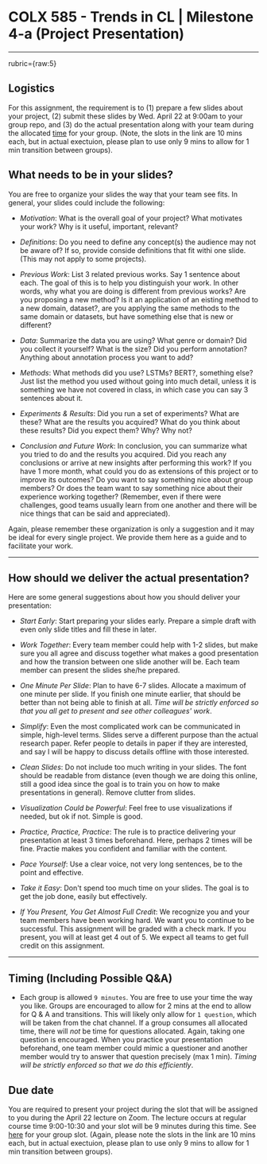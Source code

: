 

# COLX 585 - Trends in CL | Milestone 4-a (Project Presentation)
---
rubric={raw:5}

## Logistics
For this assignment, the requirement is to (1) prepare a few slides about your project, (2) submit these slides by Wed. April 22 at 9:00am to your group repo, and (3) do the actual presentation along with your team during the allocated [time](https://github.ubc.ca/MDS-CL-2019-20/COLX_585_trends_instructors/blob/master/milestones/milestone4a/cold_585_ppt-slots.md) for your group. (Note, the slots in the link are 10 mins each, but in actual exectuion, please plan to use only 9 mins to allow for 1 min transition between groups). 

## What needs to be in your slides?

You are free to organize your slides the way that your team see fits.
In general, your slides could include the following:

* *Motivation*: What is the overall goal of your project? What motivates your work? Why is it useful, important, relevant?

* *Definitions*: Do you need to define any concept(s) the audience may not be aware of? If so, provide conside definitions that fit withi one slide. (This may not apply to some projects). 

* *Previous Work*: List 3 related previous works. Say 1 sentence about each. The goal of this is to help you distinguish your work. In other words, why what you are doing is different from previous works? Are you proposing a new method? Is it an application of an eisting method to a new domain, dataset?, are you applying the same methods to the same domain or datasets, but have something else that is new or different?

* *Data*: Summarize the data you are using? What genre or domain? Did you collect it yourself? What is the size? Did you perform annotation? Anything about annotation process you want to add?

* *Methods*: What methods did you use? LSTMs? BERT?, something else? Just list the method you used without going into much detail, unless it is something we have not covered in class, in which case you can say 3 sentences about it.

* *Experiments & Results*: Did you run a set of experiments? What are these? What are the results you acquired? What do you think about these results? Did you expect them? Why? Why not?

* *Conclusion and Future Work*: In conclusion, you can summarize what you tried to do and the results you acquired. Did you reach any conclusions or arrive at new insights after performing this work? If you have 1 more month, what could you do as extensions of this project or to improve its outcomes? Do you want to say something nice about group members? Or does the team want to say something nice about their experience working together? (Remember, even if there were challenges, good teams usually learn from one another and there will be nice things that can be said and appreciated).

Again, please remember these organization is only a suggestion and it may be ideal for every single project.
We provide them here as a guide and to facilitate your work.

---
## How should we deliver the actual presentation?

Here are some general suggestions about how you should deliver your presentation:

* *Start Early*: Start preparing your slides early. Prepare a simple draft with even only slide titles and fill these in later. 

* *Work Together*: Every team member could help with 1-2 slides, but make sure you all agree and discuss together what makes a good presentation and how the transion between one slide another will be. Each team member can present the slides she/he prepared.

* *One Minute Per Slide*: Plan to have 6-7 slides. Allocate a maximum of one minute per slide. If you finish one minute earlier, that should be better than not being able to finish at all. *Time will be strictly enforced so that you all get to present and see other colleagues' work*. 

* *Simplify*: Even the most complicated work can be communicated in simple, high-level terms. Slides serve a different purpose than the actual research paper. Refer people to details in paper if they are interested, and say I will be happy to discuss details offline with those interested.

* *Clean Slides*: Do not include too much writing in your slides. The font should be readable from distance (even though we are doing this online, still a good idea since the goal is to train you on how to make presentations in general). Remove clutter from slides.

* *Visualization Could be Powerful*: Feel free to use visualizations if needed, but ok if not. Simple is good. 

* *Practice, Practice, Practice*: The rule is to practice delivering your presentation at least 3 times beforehand. Here, perhaps 2 times will be fine. Practie makes you confident and familiar with the content. 

* *Pace Yourself*: Use a clear voice, not very long sentences, be to the point and effective.

* *Take it Easy*: Don't spend too much time on your slides. The goal is to get the job done, easily but effectively. 

* *If You Present, You Get Almost Full Credit*: We recognize you and your team members have been working hard. We want you to continue to be successful. This assignment will be graded with a check mark. If you present, you will at least get 4 out of 5.  We expect all teams to get full credit on this assignment.

---
## Timing (Including Possible Q&A)
* Each group is allowed ``9 minutes``. You are free to use your time the way you like. Groups are encouraged to allow for 2 mins at the end to allow for Q & A and transitions. This will likely only allow for ``1 question``, which will be taken from the chat channel. If a group consumes all allocated time, there will *not* be time for questions allocated. Again, taking one question is encouraged. When you practice your presentation beforehand, one team member could mimic a questioner and another member would try to answer that question precisely (max 1 min). *Timing will be strictly enforced so that we do this efficiently*.

## Due date

You are required to present your project during the slot that will be assigned to you during the April 22 lecture on Zoom.
The lecture occurs at regular course time 9:00-10:30 and your slot will be 9 minutes during this time. See [here](https://github.ubc.ca/MDS-CL-2019-20/COLX_585_trends_instructors/blob/master/milestones/milestone4a/cold_585_ppt-slots.md) for your group slot. (Again, please note the slots in the link are 10 mins each, but in actual exectuion, please plan to use only 9 mins to allow for 1 min transition between groups).

